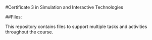 #Certificate 3 in Simulation and Interactive Technologies

##Files:

This repository contains files to support multiple tasks and activities throughout the course.



